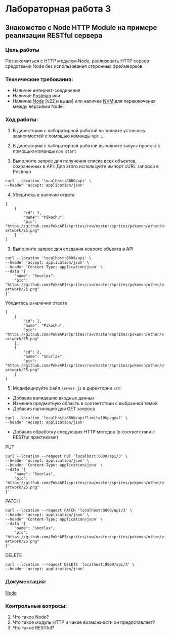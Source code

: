 # Лабораторная работа 3
## Знакомство с Node HTTP Module на примере реализации RESTful сервера
### Цель работы
Познакомиться с HTTP модулем Node, реализовать HTTP сервер средствами Node без использования сторонных фреймворков

### Технические требования:
- Наличие интернет-соединения
- Наличие [Postman](https://www.postman.com/downloads/) или 
- Наличие [Node](https://docs.docker.com/desktop/) [v22 и выше] или наличие [NVM](https://github.com/nvm-sh/nvm) для переключения между версиями Node

### Ход работы:
1. В директории с лабораторной работой выполните установку зависимостей с помощью команды `npm i`

2. В директории с лабораторной работой выполните запуск проекта с помощью команды `npm start`

3. Выполните запрос для получения списка всех объектов, сохраненных в API. Для этого используйте импорт cURL запроса в Postman
```
curl --location 'localhost:8000/api' \
--header 'accept: application/json'
```

4. Убедитесь в наличии ответа
```
[
    {
        "id": 1,
        "name": "Pikachu",
        "pic": "https://github.com/PokeAPI/sprites/raw/master/sprites/pokemon/other/official-artwork/25.png"
    }
]
```

3. Выполните запрос для создания новоого объекта в API
```
curl --location 'localhost:8000/api' \
--header 'accept: application/json' \
--header 'Content-Type: application/json' \
--data '{
    "name": "Snorlax",
    "pic": "https://github.com/PokeAPI/sprites/raw/master/sprites/pokemon/other/official-artwork/25.png"
}'
```

Убедитесь в наличии ответа
```
[
    {
        "id": 1,
        "name": "Pikachu",
        "pic": "https://github.com/PokeAPI/sprites/raw/master/sprites/pokemon/other/official-artwork/25.png"
    },
    {
        "id": 2,
        "name": "Snorlax",
        "pic": "https://github.com/PokeAPI/sprites/raw/master/sprites/pokemon/other/official-artwork/25.png"
    }
]
```


5. Модифицируйте файл `server.js` в директории `src`:
- Добавив валидацию входных данных
- Изменив предметную область в соответствии с выбранной темой
- Добавив пагинацию для GET запроса
```
curl --location 'localhost:8000/api?limit=10&page=1' \
--header 'accept: application/json'
```


- Добавив обработку следующих HTTP методов (в соответствии с RESTful практиками)

PUT
```
curl --location --request PUT 'localhost:8000/api/3' \
--header 'accept: application/json' \
--header 'Content-Type: application/json' \
--data '{
    "name": "Snorlax",
    "pic": "https://github.com/PokeAPI/sprites/raw/master/sprites/pokemon/other/official-artwork/25.png"
}'
```


PATCH
```
curl --location --request PATCH 'localhost:8000/api/3' \
--header 'accept: application/json' \
--header 'Content-Type: application/json' \
--data '{
    "name": "Snorlax",
    "pic": "https://github.com/PokeAPI/sprites/raw/master/sprites/pokemon/other/official-artwork/25.png"
}'
```

DELETE
```
curl --location --request DELETE 'localhost:8000/api/3' \
--header 'accept: application/json'
```

### Документация:

[Node](https://nodejs.org/docs/latest/api/http.html#httpcreateserveroptions-requestlistener)


### Контрольные вопросы:
1. Что такое Node? 
2. Что такое модуль HTTP и какие возможности он предоставляет?
3. Что такое RESTful?